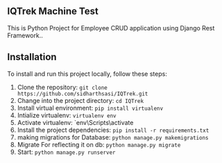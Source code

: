 ## IQTrek Machine Test

This is Python Project for Employee CRUD application using Django Rest Framework..


## Installation

To install and run this project locally, follow these steps:

1. Clone the repository: `git clone  https://github.com/sidharthsasi/IQTrek.git`
2. Change into the project directory: `cd IQTrek`
3. Install virtual environment: `pip install virtualenv`
4. Intialize virtualenv: `virtualenv env`
5. Activate virtualenv: `env\Scripts\activate
6. Install the project dependencies: `pip install -r requirements.txt`
7. making migrations for Database: `python manage.py makemigrations`
8. Migrate For reflecting it on db: `python manage.py migrate`
9. Start: `python manage.py runserver`